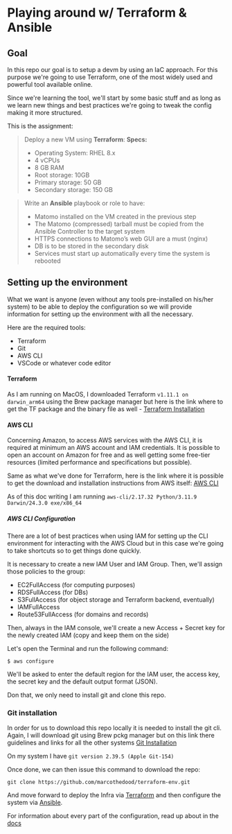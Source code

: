 # Playing around w/ Terraform & Ansible

## Goal
In this repo our goal is to setup a devm by using an IaC approach. 
For this purpose we're going to use Terraform, one of the most widely used and powerful tool available online.

Since we're learning the tool, we'll start by some basic stuff and as long as we learn new things and best practices we're going to tweak the config making it more structured.

This is the assignment:

>Deploy a new VM using __Terraform__:
>__Specs:__
>* Operating System: RHEL 8.x
>* 4 vCPUs
>* 8 GB RAM
>* Root storage: 10GB
>* Primary storage: 50 GB
>* Secondary storage: 150 GB

>Write an __Ansible__ playbook or role to have:
>* Matomo installed on the VM created in the previous step
>* The Matomo (compressed) tarball must be copied from the Ansible Controller to the target system
>* HTTPS connections to Matomo’s web GUI are a must (nginx)
>* DB is to be stored in the secondary disk
>* Services must start up automatically every time the system is rebooted


## Setting up the environment

What we want is anyone (even without any tools pre-installed on his/her system) to be able to deploy the configuration so we will provide information for setting up the environment with all the necessary.

Here are the required tools:

* Terraform 
* Git
* AWS CLI
* VSCode or whatever code editor

#### Terraform

As I am running on MacOS, I downloaded Terraform ```v1.11.1
on darwin_arm64```  using the Brew package manager but here is the link where to get the TF package and the binary file as well - [Terraform Installation](https://developer.hashicorp.com/terraform/install?product_intent=terraform)

#### AWS CLI

Concerning Amazon, to access AWS services with the AWS CLI, it is required at minimum an AWS account and IAM credentials. It is possible to open an account on Amazon for free and as well getting some free-tier resources (limited performance and specifications but possible).

Same as what we've done for Terraform, here is the link where it is possible to get the download and installation instructions from AWS itself:
[AWS CLI](https://docs.aws.amazon.com/cli/latest/userguide/getting-started-install.html)

As of this doc writing I am running ```aws-cli/2.17.32 Python/3.11.9 Darwin/24.3.0 exe/x86_64```

##### AWS CLI Configuration

There are a lot of best practices when using IAM for setting up the CLI environment for interacting with the AWS Cloud but in this case we're going to take shortcuts so to get things done quickly.

It is necessary to create a new IAM User and IAM Group.
Then, we'll assign those policies to the group:

* EC2FullAccess (for computing purposes)
* RDSFullAccess (for DBs)
* S3FullAccess (for object storage and Terraform backend, eventually)
* IAMFullAccess
* Route53FullAccess (for domains and records)

Then, always in the IAM console, we'll create a new Access + Secret key for the newly created IAM (copy and keep them on the side)

Let's open the Terminal and run the following command:

```$ aws configure```

We'll be asked to enter the default region for the IAM user, the access key, the secret key and the default output format (JSON).

Don that, we only need to install git and clone this repo.

### Git installation

In order for us to download this repo locally it is needed to install the git cli.
Again, I will download git using Brew pckg manager but on this link there guidelines and links for all the other systems [Git Installation](https://github.com/git-guides/install-git)

On my system I have ```git version 2.39.5 (Apple Git-154)```

Once done, we can then issue this command to download the repo:

```git clone https://github.com/marcothedood/terraform-env.git```

And move forward to deploy the Infra via [Terraform][terraform] and then configure the system via [Ansible][ansible].

For information about every part of the configuration, read up about in the [docs][docs]


[docs]: ./docs/README.md
[terraform]: ./docs/terraform-bootstrap/README.md
[ansible]: ./docs/ansible-playbook/README.md

